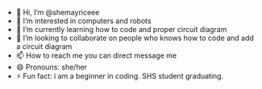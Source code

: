 - 👋 Hi, I’m @shemayriceee
- 👀 I’m interested in computers and robots
- 🌱 I’m currently learning how to code and proper circuit diagram
- 💞️ I’m looking to collaborate on people who knows how to code and add a circuit diagram
- 📫 How to reach me you can direct message me
- 😄 Pronouns: she/her
- ⚡ Fun fact: i am a beginner in coding. SHS student graduating.

<!---
shemayriceee/shemayriceee is a ✨ special ✨ repository because its `README.md` (this file) appears on your GitHub profile.
You can click the Preview link to take a look at your changes.
--->
